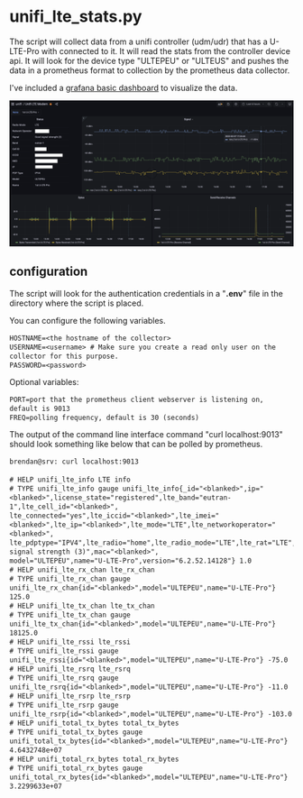 # unifi_lte_stats.py

The script will collect data from a unifi controller (udm/udr) that has a U-LTE-Pro
with connected to it. It will read the stats from the controller device api. It will 
look for the device type "ULTEPEU" or "ULTEUS" and pushes the data in a prometheus
format to collection by the prometheus data collector.

I've included a [grafana basic dashboard](https://github.com/brendanbank/unifi_lte_collector/blob/535634d53950fa61d90f18b3e08fb6e615d0eaff/dashboard.json) to visualize the data. 

![Grafana Dashboard](https://github.com/brendanbank/unifi_lte_collector/blob/d501a64103d3b8955e968e930b99d7b57abf2463/dashboard.png)



## configuration
The script will look for the authentication credentials in a "**.env**" file in the directory where
the script is placed.


You can configure the following variables.

	HOSTNAME=<the hostname of the collector>
	USERNAME=<username> # Make sure you create a read only user on the collector for this purpose.
	PASSWORD=<password> 

Optional variables:

	PORT=port that the prometheus client webserver is listening on, default is 9013
	FREQ=polling frequency, default is 30 (seconds)

The output of the command line interface command "curl localhost:9013" should look something
like below that can be polled by prometheus.


	brendan@srv: curl localhost:9013
	
	# HELP unifi_lte_info LTE info
	# TYPE unifi_lte_info gauge	unifi_lte_info{_id="<blanked>",ip="<blanked>",license_state="registered",lte_band="eutran-1",lte_cell_id="<blanked>",
	lte_connected="yes",lte_iccid="<blanked>",lte_imei="<blanked>",lte_ip="<blanked>",lte_mode="LTE",lte_networkoperator="<blanked>",
	lte_pdptype="IPV4",lte_radio="home",lte_radio_mode="LTE",lte_rat="LTE",lte_signal="Good signal strength (3)",mac="<blanked>",
	model="ULTEPEU",name="U-LTE-Pro",version="6.2.52.14128"} 1.0
	# HELP unifi_lte_rx_chan lte_rx_chan
	# TYPE unifi_lte_rx_chan gauge
	unifi_lte_rx_chan{id="<blanked>",model="ULTEPEU",name="U-LTE-Pro"} 125.0
	# HELP unifi_lte_tx_chan lte_tx_chan
	# TYPE unifi_lte_tx_chan gauge
	unifi_lte_tx_chan{id="<blanked>",model="ULTEPEU",name="U-LTE-Pro"} 18125.0
	# HELP unifi_lte_rssi lte_rssi
	# TYPE unifi_lte_rssi gauge
	unifi_lte_rssi{id="<blanked>",model="ULTEPEU",name="U-LTE-Pro"} -75.0
	# HELP unifi_lte_rsrq lte_rsrq
	# TYPE unifi_lte_rsrq gauge
	unifi_lte_rsrq{id="<blanked>",model="ULTEPEU",name="U-LTE-Pro"} -11.0
	# HELP unifi_lte_rsrp lte_rsrp
	# TYPE unifi_lte_rsrp gauge
	unifi_lte_rsrp{id="<blanked>",model="ULTEPEU",name="U-LTE-Pro"} -103.0
	# HELP unifi_total_tx_bytes total_tx_bytes
	# TYPE unifi_total_tx_bytes gauge
	unifi_total_tx_bytes{id="<blanked>",model="ULTEPEU",name="U-LTE-Pro"} 4.6432748e+07
	# HELP unifi_total_rx_bytes total_rx_bytes
	# TYPE unifi_total_rx_bytes gauge
	unifi_total_rx_bytes{id="<blanked>",model="ULTEPEU",name="U-LTE-Pro"} 3.2299633e+07

